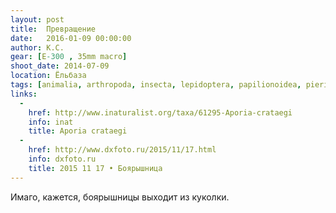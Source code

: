 ```yaml
---
layout: post
title:  Превращение
date:   2016-01-09 00:00:00
author: К.С.
gear: [E-300 , 35mm macro]
shoot_date: 2014-07-09
location: Ёльбаза
tags: [animalia, arthropoda, insecta, lepidoptera, papilionoidea, pieridae, aporia, aporia crataegi]
links:
  -
    href: http://www.inaturalist.org/taxa/61295-Aporia-crataegi
    info: inat
    title: Aporia crataegi
  -
    href: http://www.dxfoto.ru/2015/11/17.html
    info: dxfoto.ru
    title: 2015 11 17 • Боярышница
---
```


Имаго, кажется, боярышницы выходит из куколки.
